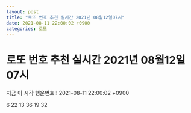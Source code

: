 ```yaml
---
layout: post
title: "로또 번호 추천 실시간 2021년 08월12일07시"
date: 2021-08-11 22:00:02 +0900
categories: 로또
---
```


# 로또 번호 추천 실시간 2021년 08월12일07시

지금 이 시각 행운번호!! 2021-08-11 22:00:02 +0900

 6  22  13  36  19  32 

